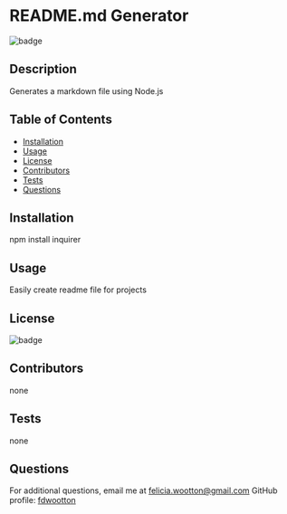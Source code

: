# README.md Generator
  
  ![badge](https://img.shields.io/badge/license-MIT-blue)<br />
  ## Description
  Generates a markdown file using Node.js

  ## Table of Contents
  - [Installation](#installation)
  - [Usage](#usage)
  - [License](#license)
  - [Contributors](#contributors)
  - [Tests](#tests)
  - [Questions](#questions)

  ## Installation
  npm install inquirer

  ## Usage
  Easily create readme file for projects

  ## License
  ![badge](https://img.shields.io/badge/license-MIT-blue)
  <br />

  ## Contributors
  none

  ## Tests
  none

  ## Questions
  For additional questions, email me at [felicia.wootton@gmail.com](felicia.wootton@gmail.com)
  GitHub profile: [fdwootton](https://github.com/fdwootton)
  
